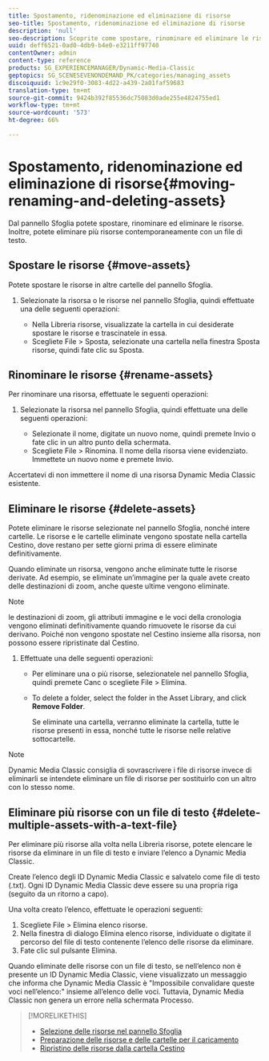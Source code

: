 ```yaml
---
title: Spostamento, ridenominazione ed eliminazione di risorse
seo-title: Spostamento, ridenominazione ed eliminazione di risorse
description: 'null'
seo-description: Scoprite come spostare, rinominare ed eliminare le risorse.
uuid: deff6521-0ad0-4db9-b4e0-e3211ff97740
contentOwner: admin
content-type: reference
products: SG_EXPERIENCEMANAGER/Dynamic-Media-Classic
geptopics: SG_SCENESEVENONDEMAND_PK/categories/managing_assets
discoiquuid: 1c9e29f0-3083-4d22-a439-2a01faf59683
translation-type: tm+mt
source-git-commit: 9424b392f85536dc75083d0ade255e4824755ed1
workflow-type: tm+mt
source-wordcount: '573'
ht-degree: 66%

---
```



# Spostamento, ridenominazione ed eliminazione di risorse{#moving-renaming-and-deleting-assets}

Dal pannello Sfoglia potete spostare, rinominare ed eliminare le risorse. Inoltre, potete eliminare più risorse contemporaneamente con un file di testo.

## Spostare le risorse {#move-assets}

Potete spostare le risorse in altre cartelle del pannello Sfoglia.

1. Selezionate la risorsa o le risorse nel pannello Sfoglia, quindi effettuate una delle seguenti operazioni:

   * Nella Libreria risorse, visualizzate la cartella in cui desiderate spostare le risorse e trascinatele in essa.
   * Scegliete File > Sposta, selezionate una cartella nella finestra Sposta risorse, quindi fate clic su Sposta.

## Rinominare le risorse {#rename-assets}

Per rinominare una risorsa, effettuate le seguenti operazioni:

1. Selezionate la risorsa nel pannello Sfoglia, quindi effettuate una delle seguenti operazioni:

   * Selezionate il nome, digitate un nuovo nome, quindi premete Invio o fate clic in un altro punto della schermata.
   * Scegliete File > Rinomina. Il nome della risorsa viene evidenziato. Immettete un nuovo nome e premete Invio.

Accertatevi di non immettere il nome di una risorsa Dynamic Media Classic esistente.

## Eliminare le risorse {#delete-assets}

Potete eliminare le risorse selezionate nel pannello Sfoglia, nonché intere cartelle. Le risorse e le cartelle eliminate vengono spostate nella cartella Cestino, dove restano per sette giorni prima di essere eliminate definitivamente. 

Quando eliminate un risorsa, vengono anche eliminate tutte le risorse derivate. Ad esempio, se eliminate un’immagine per la quale avete creato delle destinazioni di zoom, anche queste ultime vengono eliminate.

>[!NOTE]
>
>le destinazioni di zoom, gli attributi immagine e le voci della cronologia vengono eliminati definitivamente quando rimuovete le risorse da cui derivano. Poiché non vengono spostate nel Cestino insieme alla risorsa, non possono essere ripristinate dal Cestino.

1. Effettuate una delle seguenti operazioni:

   * Per eliminare una o più risorse, selezionatele nel pannello Sfoglia, quindi premete Canc o scegliete File > Elimina.
   * To delete a folder, select the folder in the Asset Library, and click **Remove Folder**.

      Se eliminate una cartella, verranno eliminate la cartella, tutte le risorse presenti in essa, nonché tutte le risorse nelle relative sottocartelle.

>[!NOTE]
>
>Dynamic Media Classic consiglia di sovrascrivere i file di risorse invece di eliminarli se intendete eliminare un file di risorse per sostituirlo con un altro con lo stesso nome.

## Eliminare più risorse con un file di testo {#delete-multiple-assets-with-a-text-file}

Per eliminare più risorse alla volta nella Libreria risorse, potete elencare le risorse da eliminare in un file di testo e inviare l’elenco a Dynamic Media Classic.

Create l’elenco degli ID Dynamic Media Classic e salvatelo come file di testo (.txt). Ogni ID Dynamic Media Classic deve essere su una propria riga (seguito da un ritorno a capo).

Una volta creato l’elenco, effettuate le operazioni seguenti:

1. Scegliete File > Elimina elenco risorse.
1. Nella finestra di dialogo Elimina elenco risorse, individuate o digitate il percorso del file di testo contenente l’elenco delle risorse da eliminare.
1. Fate clic sul pulsante Elimina.

Quando eliminate delle risorse con un file di testo, se nell’elenco non è presente un ID Dynamic Media Classic, viene visualizzato un messaggio che informa che Dynamic Media Classic è &quot;Impossibile convalidare queste voci nell’elenco:&quot; insieme all’elenco delle voci. Tuttavia, Dynamic Media Classic non genera un errore nella schermata Processo.

>[!MORELIKETHIS]
>
>* [Selezione delle risorse nel pannello Sfoglia](selecting-assets-browse-panel.md#selecting_assets_in_the_browse_panel)
>* [Preparazione delle risorse e delle cartelle per il caricamento](uploading-files.md#preparing_your_assets_and_folders_for_uploading)
>* [Ripristino delle risorse dalla cartella Cestino](trash-folder.md#restoring_assets_from_the_trash_folder)

